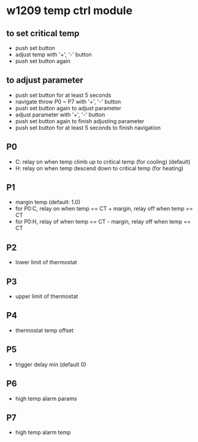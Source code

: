 # w1209 temp ctrl module

## to set critical temp

  - push set button
  - adjust temp with '+', '-' button
  - push set button again

## to adjust parameter

  - push set button for at least 5 seconds
  - navigate throw P0 ~ P7 with '+', '-' button
  - push set button again to adjust parameter
  - adjust parameter with '+', '-' button
  - push set button again to finish adjusting parameter
  - push set button for at least 5 seconds to finish navigation

## P0

  - C: relay on when temp climb up to critical temp (for cooling) (default)
  - H: relay on when temp descend down to critical temp (for heating)

## P1

  - margin temp (default: 1.0)
  - for P0:C, relay on when temp == CT + margin, relay off when temp == CT
  - for P0:H, relay of when temp == CT - margin, relay off when temp == CT

## P2

  - lower limit of thermostat

## P3

  - upper limit of thermostat

## P4

  - thermostat temp offset

## P5

  - trigger delay min (default 0)

## P6

  - high temp alarm params

## P7 

  - high temp alarm temp
